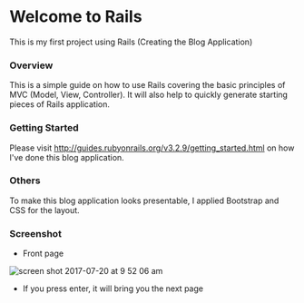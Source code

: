 # Welcome to Rails
  This is my first project using Rails (Creating the Blog Application)

### Overview
  This is a simple guide on how to use Rails covering the basic principles of MVC (Model, View, Controller).
  It will also help to quickly generate starting pieces of Rails application.
  
### Getting Started
  Please visit http://guides.rubyonrails.org/v3.2.9/getting_started.html on how I've done this blog application.
  
  
### Others
 To make this blog application looks presentable, I applied Bootstrap and CSS for the layout.

### Screenshot
 - Front page
 
 ![screen shot 2017-07-20 at 9 52 06 am](https://user-images.githubusercontent.com/26729817/28397063-c8479032-6d31-11e7-875a-e09d525bd516.png)
 
 - If you press enter, it will bring you the next page

 


 
  
  
  
  
